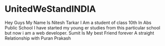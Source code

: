 # UnitedWeStandINDIA
Hey Guys My Name Is Nitesh Tarkar I Am a student of class 10th In Abs Public School I have started my young er studies from this particular school but now i am a web developer. Sumit Is My best Friend forever A straight Relationship with Puran Prakash
